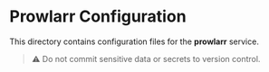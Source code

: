# Prowlarr Configuration

This directory contains configuration files for the **prowlarr** service.

> ⚠️ Do not commit sensitive data or secrets to version control.

